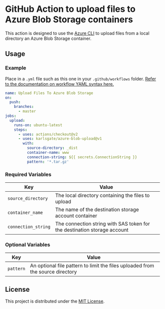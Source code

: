 # GitHub Action to upload files to Azure Blob Storage containers

This action is designed to use the [Azure CLI](https://docs.microsoft.com/en-us/cli/azure/install-azure-cli?view=azure-cli-latest) to upload files from a local directory an Azure Blob Storage container.

## Usage

### Example

Place in a `.yml` file such as this one in your `.github/workflows` folder. [Refer to the documentation on workflow YAML syntax here.](https://help.github.com/en/articles/workflow-syntax-for-github-actions)

```yaml
name: Upload Files To Azure Blob Storage
on:
  push:
    branches:
      - master
jobs:
  upload:
    runs-on: ubuntu-latest
    steps:
      - uses: actions/checkout@v2
      - uses: karlsgate/azure-blob-upload@v1
        with:
          source-directory: _dist
          container-name: www
          connection-string: ${{ secrets.ConnectionString }}
          pattern: '*.tar.gz'
```

### Required Variables

| Key                 | Value                                                                    |
|---------------------|--------------------------------------------------------------------------|
| `source_directory`  | The local directory containing the files to upload                       |
| `container_name`    | The name of the destination storage account container                    |
| `connection_string` | The connection string with SAS token for the destination storage account |

### Optional Variables

| Key          | Value                                                                          |
|--------------|--------------------------------------------------------------------------------|
| `pattern`    | An optional file pattern to limit the files uploaded from the source directory |

## License

This project is distributed under the [MIT License](LICENSE.md).
